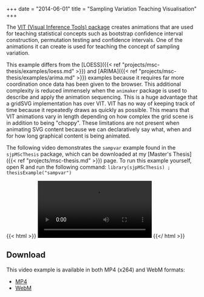 +++
date = "2014-06-01"
title = "Sampling Variation Teaching Visualisation"
+++

The [VIT (Visual Inference Tools) package](https://www.stat.auckland.ac.nz/~wild/VIT/)
creates animations that are used for teaching statistical concepts such as
bootstrap confidence interval construction, permutation testing and confidence
intervals. One of the animations it can create is used for teaching the concept
of sampling variation.

This example differs from the [LOESS]({{< ref "projects/msc-thesis/examples/loess.md" >}}) and
[ARIMA]({{< ref "projects/msc-thesis/examples/arima.md" >}}) examples because it requires far more
coordination once data has been given to the browser. This additional
complexity is reduced immensely when the `animaker` package is used to describe
and apply the animation sequencing. This is a huge advantage that a gridSVG
implementation has over VIT. VIT has no way of keeping track of time because it
repeatedly draws as quickly as possible. This means that VIT animations vary in
length depending on how complex the grid scene is in addition to being
"choppy". These limitations are not present when animating SVG content because
we can declaratively say what, when and for how long graphical content is being
animated.

The following video demonstrates the `sampvar` example found in the
`sjpMScThesis` package, which can be downloaded at my [Master's Thesis]({{< ref "projects/msc-thesis.md" >}}) page.
To run this example yourself, open R and run the following
command: `library(sjpMScThesis) ; thesisExample("sampvar")`

{{< html >}}
<video controls>
  <source src="sampling-variation.mp4" type="video/mp4; codecs=avc1.64001E">
  <source src="sampling-variation.webm" type="video/webm; codecs=vp8">
  <source src="sampling-variation-iphone.mp4" type="video/mp4; codecs=avc1.42E01E">
</video>
{{</ html >}}

## Download

This video example is available in both MP4 (x264) and WebM formats:

* [MP4](sampling-variation.mp4)
* [WebM](sampling-variation.webm)